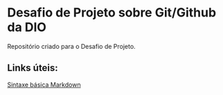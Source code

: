 # Desafio de Projeto sobre Git/Github da DIO
Repositório criado para o Desafio de Projeto.

## Links úteis:
[Sintaxe básica Markdown](https://www.markdownguide.org/basic-syntax/)
